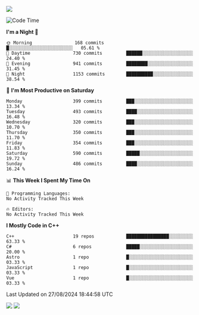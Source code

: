 ![](https://komarev.com/ghpvc/?username=lilpidgey&color=red)
<!--START_SECTION:waka-->
![Code Time](http://img.shields.io/badge/Code%20Time-1%2C491%20hrs%2018%20mins-blue)

**I'm a Night 🦉** 

```text
🌞 Morning                168 commits         █░░░░░░░░░░░░░░░░░░░░░░░░   05.61 % 
🌆 Daytime                730 commits         ██████░░░░░░░░░░░░░░░░░░░   24.40 % 
🌃 Evening                941 commits         ████████░░░░░░░░░░░░░░░░░   31.45 % 
🌙 Night                  1153 commits        ██████████░░░░░░░░░░░░░░░   38.54 % 
```
📅 **I'm Most Productive on Saturday** 

```text
Monday                   399 commits         ███░░░░░░░░░░░░░░░░░░░░░░   13.34 % 
Tuesday                  493 commits         ████░░░░░░░░░░░░░░░░░░░░░   16.48 % 
Wednesday                320 commits         ███░░░░░░░░░░░░░░░░░░░░░░   10.70 % 
Thursday                 350 commits         ███░░░░░░░░░░░░░░░░░░░░░░   11.70 % 
Friday                   354 commits         ███░░░░░░░░░░░░░░░░░░░░░░   11.83 % 
Saturday                 590 commits         █████░░░░░░░░░░░░░░░░░░░░   19.72 % 
Sunday                   486 commits         ████░░░░░░░░░░░░░░░░░░░░░   16.24 % 
```


📊 **This Week I Spent My Time On** 

```text
💬 Programming Languages: 
No Activity Tracked This Week

🔥 Editors: 
No Activity Tracked This Week
```

**I Mostly Code in C++** 

```text
C++                      19 repos            ████████████████░░░░░░░░░   63.33 % 
C#                       6 repos             █████░░░░░░░░░░░░░░░░░░░░   20.00 % 
Astro                    1 repo              █░░░░░░░░░░░░░░░░░░░░░░░░   03.33 % 
JavaScript               1 repo              █░░░░░░░░░░░░░░░░░░░░░░░░   03.33 % 
Vue                      1 repo              █░░░░░░░░░░░░░░░░░░░░░░░░   03.33 % 
```




 Last Updated on 27/08/2024 18:44:58 UTC
<!--END_SECTION:waka-->
![](https://hit.yhype.me/github/profile?user_id=42968544)
![](https://komarev.com/ghpvc/?lilpidgey)

